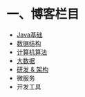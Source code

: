 # 一、博客栏目
- [Java基础](https://github.com/iRain93/Blog/projects/4) <br/>
- [数据结构](https://github.com/iRain93/Blog/projects/6) <br/>
- [计算机算法](https://github.com/iRain93/Blog/projects/5) <br/>
- [大数据](https://github.com/iRain93/Blog/projects/7) <br/>
- [研发 & 架构](https://github.com/iRain93/Blog/projects/3) <br/>
- 微服务 <br/>
- 开发工具 <br/>



